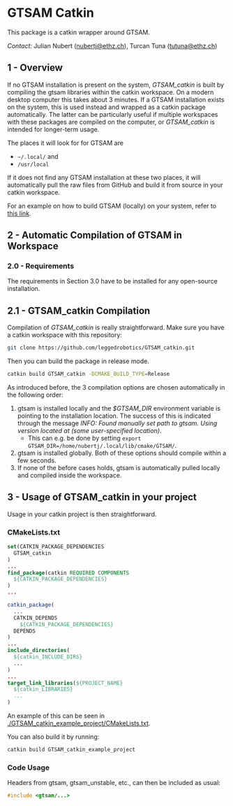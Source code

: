 # GTSAM Catkin

This package is a catkin wrapper around GTSAM.

*Contact:* Julian Nubert (nubertj@ethz.ch), Turcan Tuna (tutuna@ethz.ch)

## 1 - Overview

If no GTSAM installation is present on the system, *GTSAM_catkin* is built by compiling the gtsam libraries within the catkin workspace. On a modern desktop computer this takes about 3 minutes. 
If a GTSAM installation exists on the system, this is used instead and wrapped as a catkin package automatically. The latter can be particularly useful if multiple workspaces with these packages are compiled on the computer, or *GTSAM_catkin* is intended for longer-term usage. 

The places it will look for for GTSAM are 
* `~/.local/` and 
* `/usr/local`

If it does not find any GTSAM installation at these two places, it will automatically pull the raw files from GitHub and build it from source in your catkin workspace.

For an example on how to build GTSAM (locally) on your system, refer to [this link](https://github.com/leggedrobotics/graph_msf/blob/main/doc/installation.md).

## 2 - Automatic Compilation of GTSAM in Workspace

### 2.0 - Requirements
The requirements in Section 3.0 have to be installed for any open-source installation.

## 2.1 - GTSAM_catkin Compilation
Compilation of *GTSAM_catkin* is really straightforward.
Make sure you have a catkin workspace with this repository:
```bash
git clone https://github.com/leggedrobotics/GTSAM_catkin.git
```
Then you can build the package in release mode.
```bash
catkin build GTSAM_catkin -DCMAKE_BUILD_TYPE=Release
```
As introduced before, the 3 compilation options are chosen automatically in the following order:
1. gtsam is installed locally and the *$GTSAM_DIR* environment variable is pointing to the installation location. The success of this is indicated through the message *INFO: Found manually set path to gtsam. Using version located at (some user-specified location)*.
   * This can e.g. be done by setting `export GTSAM_DIR=/home/nubertj/.local/lib/cmake/GTSAM/`.
2. gtsam is installed globally.
Both of these options should compile within a few seconds.
3. If none of the before cases holds, gtsam is automatically pulled locally and compiled inside the workspace.

## 3 - Usage of GTSAM_catkin in your project
Usage in your catkin project is then straightforward.

### CMakeLists.txt
```cmake
set(CATKIN_PACKAGE_DEPENDENCIES
  GTSAM_catkin
)
...
find_package(catkin REQUIRED COMPONENTS
  ${CATKIN_PACKAGE_DEPENDENCIES}
)
...

catkin_package(
  ...
  CATKIN_DEPENDS
    ${CATKIN_PACKAGE_DEPENDENCIES}
  DEPENDS 
)
...
include_directories(
  ${catkin_INCLUDE_DIRS}
  ...
)
...
target_link_libraries(${PROJECT_NAME}
  ${catkin_LIBRARIES}
  ...
)

```

An example of this can be seen in [./GTSAM_catkin_example_project/CMakeLists.txt](https://github.com/leggedrobotics/GTSAM_catkin/GTSAM_catkin_example_project/CMakeLists.txt).

You can also build it by running:
```bash
catkin build GTSAM_catkin_example_project
```

### Code Usage
Headers from gtsam, gtsam_unstable, etc., can then be included as usual:
```cpp
#include <gtsam/...>
```